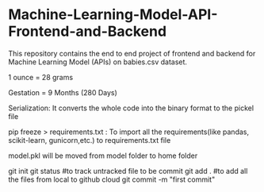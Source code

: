 # Machine-Learning-Model-API-Frontend-and-Backend

This repository contains the end to end project of frontend and backend for Machine Learning Model (APIs) on babies.csv dataset.

1 ounce = 28 grams

Gestation = 9 Months (280 Days)

Serialization: It converts the whole code into the binary format to the pickel file

pip freeze > requirements.txt : To import all the requirements(like pandas, scikit-learn, gunicorn,etc.) to requirements.txt file

model.pkl will be moved from model folder to home folder

git init
git status #to track untracked file to be commit
git add . #to add all the files from local to github cloud
git commit -m "first commit"
